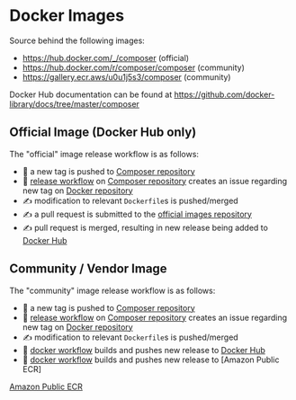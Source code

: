 # Docker Images

Source behind the following images:

- https://hub.docker.com/_/composer (official)
- https://hub.docker.com/r/composer/composer (community)
- https://gallery.ecr.aws/u0u1j5s3/composer (community)

Docker Hub documentation can be found at https://github.com/docker-library/docs/tree/master/composer


## Official Image (Docker Hub only)

The "official" image release workflow is as follows:

- :robot: a new tag is pushed to [Composer repository]
- :robot: [release workflow] on [Composer repository] creates an issue regarding new tag on [Docker repository]
- :writing_hand: modification to relevant `Dockerfile`s is pushed/merged
- :writing_hand: a pull request is submitted to the [official images repository]
- :writing_hand: pull request is merged, resulting in new release being added to [Docker Hub](https://hub.docker.com/_/composer)


## Community / Vendor Image

The "community" image release workflow is as follows:

- :robot: a new tag is pushed to [Composer repository]
- :robot: [release workflow] on [Composer repository] creates an issue regarding new tag on [Docker repository]
- :writing_hand: modification to relevant `Dockerfile`s is pushed/merged
- :robot: [docker workflow] builds and pushes new release to [Docker Hub](https://hub.docker.com/r/composer/composer)
- :robot: [docker workflow] builds and pushes new release to [Amazon Public ECR]

[composer repository]: https://github.com/composer/composer
[docker repository]: https://github.com/composer/docker
[official images repository]: https://github.com/docker-library/official-images/
[release workflow]: https://github.com/composer/composer/blob/832af78e284b23a8f43914b2571fb4c48a7b108a/.github/workflows/release.yml#L81-L96
[docker workflow]: https://github.com/composer/docker/blob/master/.github/workflows/docker.yaml
[Amazon Public ECR](https://gallery.ecr.aws/u0u1j5s3/composer)
